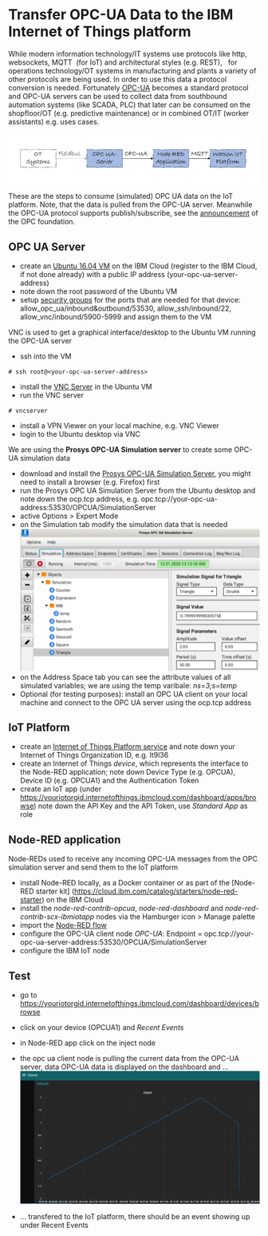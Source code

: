 # Transfer OPC-UA Data to the IBM Internet of Things platform
While modern information technology/IT systems use protocols like http, websockets, MQTT  (for IoT) and architectural styles (e.g. REST),   for operations technology/OT systems in manufacturing and plants a variety of other protocols are being used. In order to use this data a protocol conversion is needed. Fortunately [OPC-UA](https://en.wikipedia.org/wiki/OPC_Unified_Architecture) becomes a standard protocol and OPC-UA servers can be used to collect data from southbound automation systems (like SCADA, PLC) that later can be consumed on the shopfloor/OT (e.g. predictive maintenance) or in combined OT/IT (worker assistants) e.g. uses cases. 
  
![Data flow](OpcuaToWiotp.jpeg)

These are the steps to consume (simulated) OPC UA data on the IoT platform. Note, that the data is pulled from the OPC-UA server. Meanwhile the OPC-UA protocol supports publish/subscribe, see the [announcement](https://opcfoundation.org/news/press-releases/opc-foundation-announces-opc-ua-pubsub-release-important-extension-opc-ua-communication-platform/) of the OPC foundation.

## OPC UA Server 
* create an [Ubuntu 16.04 VM](https://cloud.ibm.com/classic/devices) on the IBM Cloud (register to the IBM Cloud, if not done already) with a public IP address (your-opc-ua-server-address)
* note down the root password of the Ubuntu VM
* setup [security groups](https://cloud.ibm.com/classic/security/securitygroups) for the ports that are needed for that device: allow_opc_ua/inbound&outbound/53530, allow_ssh/inbound/22, allow_vnc/inbound/5900-5999 and assign them to the VM

VNC is used to get a graphical interface/desktop to the Ubuntu VM running the OPC-UA server
* ssh into the VM 
~~~~
# ssh root@<your-opc-ua-server-address>
~~~~
* install the [VNC Server](https://www.digitalocean.com/community/tutorials/how-to-install-and-configure-vnc-on-ubuntu-16-04) in the Ubuntu VM
* run the VNC server 
~~~~
# vncserver 
~~~~

* install a VPN Viewer on your local machine, e.g. VNC Viewer
* login to the Ubuntu desktop via VNC

We are using the **Prosys OPC-UA Simulation server** to create some OPC-UA simulation data
* download and install the [Prosys OPC-UA Simulation Server](https://www.prosysopc.com/products/opc-ua-simulation-server/), you might need to install a browser (e.g. Firefox) first
* run the Prosys OPC UA Simulation Server from the Ubuntu desktop and note down the ocp.tcp address, e.g. opc.tcp://your-opc-ua-address:53530/OPCUA/SimulationServer
* active Options > Expert Mode
* on the Simulation tab modify the simulation data that is needed
![Simulation Data](./prosys.jpg)
* on the Address Space tab you can see the attribute values of all simulated variables; we are using the temp varibale:  *ns=3;s=temp* 
* Optional (for testing purposes): install an OPC UA client on your local machine and connect to the OPC UA server using the ocp.tcp address

## IoT Platform
* create an [Internet of Things Platform service](https://cloud.ibm.com/catalog/services/internet-of-things-platform) and note down your Internet of Things Organization ID, e.g. lt9l36
* create an Internet of Things *device*, which represents the interface to the Node-RED application; note down Device Type (e.g. OPCUA), Device ID (e.g. OPCUA1) and the Authentication Token
* create an IoT app (under https://youriotorgid.internetofthings.ibmcloud.com/dashboard/apps/browse) note down the API Key and the API Token, use *Standard App* as role

## Node-RED application
Node-REDs used to receive any incoming OPC-UA messages from the OPC simulation server and send them to the IoT platform
* install Node-RED locally, as a Docker container or as part of the [Node-RED starter kit] (https://cloud.ibm.com/catalog/starters/node-red-starter) on the IBM Cloud
* install the *node-red-contrib-opcua*, *node-red-dashboard* and *node-red-contrib-scx-ibmiotapp* nodes via the Hamburger icon > Manage palette
* import the [Node-RED flow](./node-red-flow) 
* configure the OPC-UA client node *OPC-UA*: Endpoint = opc.tcp://your-opc-ua-server-address:53530/OPCUA/SimulationServer
* configure the IBM IoT node

## Test
* go to https://youriotorgid.internetofthings.ibmcloud.com/dashboard/devices/browse
* click on your device (OPCUA1) and *Recent Events*
* in Node-RED app click on the inject node
* the opc ua client node is pulling the current data from the OPC-UA server, data OPC-UA data is displayed on the dashboard and ...
![Node-RED Chart](NodeRedChart.jpg)

* ... transfered to the IoT platform, there should be an event showing up under Recent Events


